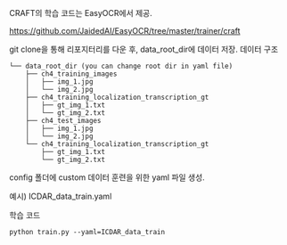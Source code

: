 CRAFT의 학습 코드는 EasyOCR에서 제공.

https://github.com/JaidedAI/EasyOCR/tree/master/trainer/craft

git clone을 통해 리포지터리를 다운 후, data_root_dir에 데이터 저장.
데이터 구조
```
└── data_root_dir (you can change root dir in yaml file)
    ├── ch4_training_images
    │   ├── img_1.jpg
    │   └── img_2.jpg
    ├── ch4_training_localization_transcription_gt
    │   ├── gt_img_1.txt
    │   └── gt_img_2.txt
    ├── ch4_test_images
    │   ├── img_1.jpg
    │   └── img_2.jpg
    └── ch4_training_localization_transcription_gt
        ├── gt_img_1.txt
        └── gt_img_2.txt
```

config 폴더에 custom 데이터 훈련을 위한 yaml 파일 생성.

예시) ICDAR_data_train.yaml

학습 코드
```
python train.py --yaml=ICDAR_data_train
```
